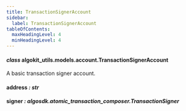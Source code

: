 ```yaml
---
title: TransactionSignerAccount
sidebar:
  label: TransactionSignerAccount
tableOfContents:
  maxHeadingLevel: 4
  minHeadingLevel: 4
---
```


#### _class_ algokit_utils.models.account.TransactionSignerAccount

A basic transaction signer account.

#### address _: str_

#### signer _: algosdk.atomic_transaction_composer.TransactionSigner_
